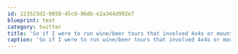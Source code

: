 ```yaml
---
id: 123523d2-0058-45cd-96db-e2a344d992e7
blueprint: text
category: twitter
title: 'So if I were to run wine/beer tours that involved 4x4s or mountain bikes,how many ppl would take me up on that? 100% serious question.'
caption: 'So if I were to run wine/beer tours that involved 4x4s or mountain bikes,how many ppl would take me up on that? 100% serious question.'
---
```

